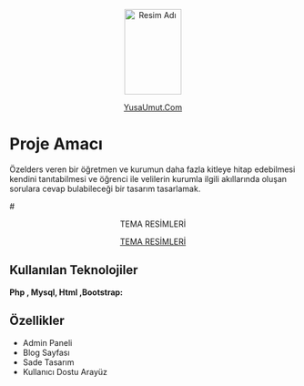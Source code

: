  <p align="center">
     <img src="https://github.com/Umut-jpg/MobileCurrencyApp/assets/77737561/fea3b1b3-5dd5-413b-9ca4-346d0b658057 " alt="Resim Adı" width="100" height="150">
</p>
<p align="center">
  <a href="https://www.yusaumut.com">YusaUmut.Com</a>
</p>



# Proje Amacı

Özelders veren bir öğretmen ve kurumun daha fazla kitleye hitap
edebilmesi kendini tanıtabilmesi ve öğrenci ile velilerin kurumla ilgili akıllarında oluşan sorulara
cevap bulabileceği bir tasarım tasarlamak.



#<p align="center"> TEMA RESİMLERİ</p>

<p align="center">
<a href="https://github.com/Umut-jpg/OzelDersWebTasarim-2018-/blob/main/Tema%20Resimleri.pdf" >TEMA RESİMLERİ </a>
</p>
  

## Kullanılan Teknolojiler

**Php , Mysql, Html ,Bootstrap:** 

## Özellikler

- Admin Paneli
- Blog Sayfası
- Sade Tasarım
- Kullanıcı Dostu Arayüz



  

